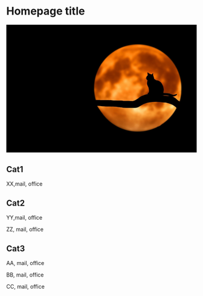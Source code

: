 # Homepage title

![example logo](docs/assets/cat_example_pic.jpg)


## Cat1

XX,mail, office

## Cat2

YY,mail, office

ZZ, mail, office

## Cat3

AA, mail, office

BB, mail, office

CC, mail, office



